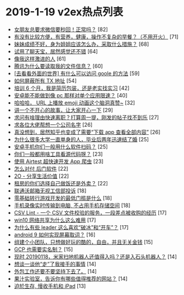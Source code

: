 # 2019-1-19 v2ex热点列表

+ [女朋友总要求微信要秒回！正常吗？](https://www.v2ex.com/t/528600#reply82) [82]
+ [有没有比较方便，有营养，健康，操作不复杂的早餐？（不用开火）](https://www.v2ex.com/t/528496#reply71) [71]
+ [妹妹成绩不好，身为姐姐应该怎么办，采取什么措施？](https://www.v2ex.com/t/528660#reply68) [68]
+ [试用了聊天宝，居然感觉还不错](https://www.v2ex.com/t/528498#reply64) [64]
+ [像我这样激进的人](https://www.v2ex.com/t/528488#reply61) [61]
+ [腾讯为什么要读取我的文件信息？](https://www.v2ex.com/t/528601#reply60) [60]
+ [[去看看外面的世界] 有什么可以访问 goole 的方法](https://www.v2ex.com/t/528641#reply59) [59]
+ [如何屏蔽所有 TX 地址](https://www.v2ex.com/t/528516#reply54) [54]
+ [培训 6 个月，我是简历包装，还是老实找实习](https://www.v2ex.com/t/528580#reply42) [42]
+ [安卓能不能做到像 pc 那样对单个应用限速？](https://www.v2ex.com/t/528493#reply40) [40]
+ [哈哈哈， URL 上播放 emoji 动画这个脑洞真赞~](https://www.v2ex.com/t/528539#reply32) [32]
+ [讲一个不开心的故事，让大家开心一下](https://www.v2ex.com/t/528602#reply29) [29]
+ [求问有啥理由快速离职？打算周一提，刚发的帖子找不到乐](https://www.v2ex.com/t/528503#reply27) [27]
+ [求各位大佬帮想一个公司名字](https://www.v2ex.com/t/528505#reply26) [26]
+ [真没想到，居然知乎也变成了需要“下载 app 查看全部内容”](https://www.v2ex.com/t/528526#reply26) [26]
+ [为什么很多大学一直单身的人，毕业后两年迅速结了婚](https://www.v2ex.com/t/528515#reply25) [25]
+ [安卓手机你们一般用什么软件扫码？](https://www.v2ex.com/t/528565#reply25) [25]
+ [你们一般都用啥工具看源代码呀？](https://www.v2ex.com/t/528588#reply23) [23]
+ [使用 Airtest 超快速开发 App 爬虫](https://www.v2ex.com/t/528633#reply23) [23]
+ [怎么对付 后门软件](https://www.v2ex.com/t/528500#reply22) [22]
+ [2O - 分享生活价值](https://www.v2ex.com/t/528620#reply22) [22]
+ [租房的你们选择自己做饭还是外卖？](https://www.v2ex.com/t/528636#reply22) [22]
+ [联通沃邮箱无视工信部投诉](https://www.v2ex.com/t/528504#reply18) [18]
+ [零基础转行游戏开发的最低门槛是什么](https://www.v2ex.com/t/528533#reply18) [18]
+ [手机录像实时传输到电脑, 不占用手机存储空间](https://www.v2ex.com/t/528621#reply18) [18]
+ [CSV Lint - 一个 CSV 文件校验的服务，一段差点被收购的经历](https://www.v2ex.com/t/528499#reply17) [17]
+ [win10 网络共享为什么这么难用](https://www.v2ex.com/t/528549#reply17) [17]
+ [为什么有些 leader 这么喜欢“破冰”和“开车”？](https://www.v2ex.com/t/528606#reply17) [17]
+ [android 9 如何实现屏幕取词？](https://www.v2ex.com/t/528572#reply16) [16]
+ [组建个小团队，只想做好玩的酷的，自由，并且无关金钱](https://www.v2ex.com/t/528518#reply15) [15]
+ [GCP 也需要实名制？](https://www.v2ex.com/t/528527#reply15) [15]
+ [现时 20190118，米家扫地机器人还值得入吗？还是入石头机器人？](https://www.v2ex.com/t/528508#reply14) [14]
+ [想谈一谈他“走”了我接手的事情](https://www.v2ex.com/t/528536#reply14) [14]
+ [外包工作还要不要坚持下去了。](https://www.v2ex.com/t/528552#reply14) [14]
+ [果汁实验室，告诉你有哪些值得推荐的网站？](https://www.v2ex.com/t/528609#reply14) [14]
+ [迫於生存, 慢收手机和 iPad](https://www.v2ex.com/t/528492#reply13) [13]
